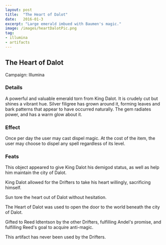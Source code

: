 ```yaml
---
layout: post
title:  "The Heart of Dalot"
date:   2016-01-3
excerpt: "Large emerald imbued with Baumen's magic."
image: /images/heartDalotPic.png
tag:
- illumina
- artifacts 
---
```


## The Heart of Dalot
Campaign: Illumina

### Details

A powerful and valuable emerald torn from King Dalot. It is crudely cut but shines a vibrant hue. Silver filigree has grown around it, forming leaves and bark patterns that appear to have occurred naturally. The gem radiates power, and has a warm glow about it. 


### Effect

Once per day the user may cast dispel magic. At the cost of the item, the user may choose to dispel any spell regardless of its level.

### Feats

This object appeared to give King Dalot his demigod status, as well as help him maintain the city of Dalot.

King Dalot allowed for the Drifters to take his heart willingly, sacrificing himself.

Sun tore the heart out of Dalot without hesitation.

The Heart of Dalot was used to open the door to the world beneath the city of Dalot.

Gifted to Reed Idtentson by the other Drifters, fulfilling Andel's promise, and fulfilling Reed's goal to acquire anti-magic.

This artifact has never been used by the Drifters.

